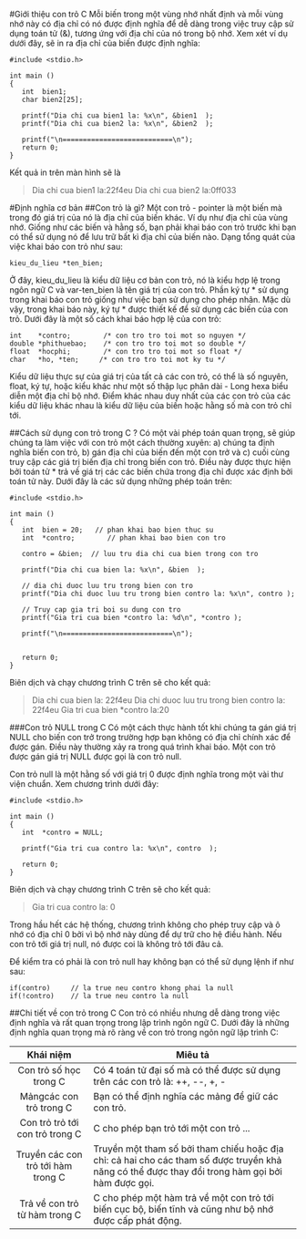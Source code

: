 #Giới thiệu con trỏ C
Mỗi biến trong một vùng nhớ nhất định và mỗi vùng nhớ này có địa chỉ có nó được định nghĩa để dễ dàng trong việc truy cập sử dụng toán tử (&), tương ứng với địa chỉ của nó trong bộ nhớ. Xem xét ví dụ dưới đây, sẽ in ra địa chỉ của biến được định nghĩa:
```
#include <stdio.h>

int main ()
{
   int  bien1;
   char bien2[25];

   printf("Dia chi cua bien1 la: %x\n", &bien1  );
   printf("Dia chi cua bien2 la: %x\n", &bien2  );
   
   printf("\n===========================\n");
   return 0;
}
```
Kết quả in trên màn hình sẽ là 
>Dia chi cua bien1 la:22f4eu
>Dia chi cua bien2 la:0ff033

#Định nghĩa cơ bản
##Con trỏ là gì?
Một con trỏ - pointer là một biến mà trong đó giá trị của nó là địa chỉ của biến khác. Ví dụ như địa chỉ của vùng nhớ. Giống như các biến và hằng số, bạn phải khai báo con trỏ trước khi bạn có thể sử dụng nó để lưu trữ bất kì địa chỉ của biến nào. Dạng tổng quát của việc khai báo con trỏ như sau:
```
kieu_du_lieu *ten_bien;
```
Ở đây, kieu_du_lieu là kiểu dữ liệu cơ bản con trỏ, nó là kiểu hợp lệ trong ngôn ngữ C và var-ten_bien là tên giá trị của con trỏ. Phần ký tự * sử dụng trong khai báo con trỏ giống như việc bạn sử dụng cho phép nhân. Mặc dù vậy, trong khai báo này, ký tự * được thiết kế để sử dụng các biến của con trỏ. Dưới đây là một số cách khai báo hợp lệ của con trỏ:
```
int    *contro;        /* con tro tro toi mot so nguyen */
double *phithuebao;    /* con tro tro toi mot so double */
float  *hocphi;        /* con tro tro toi mot so float */
char   *ho, *ten;     /* con tro tro toi mot ky tu */
```

Kiểu dữ liệu thực sự của giá trị của tất cả các con trỏ, có thể là số nguyên, float, ký tự, hoặc kiểu khác như một số thập lục phân dài - Long hexa biểu diễn một địa chỉ bộ nhớ. Điểm khác nhau duy nhất của các con trỏ của các kiểu dữ liệu khác nhau là kiểu dữ liệu của biến hoặc hằng số mà con trỏ chỉ tới.


##Cách sử dụng con trỏ trong C ?
Có một vài phép toán quan trọng, sẽ giúp chúng ta làm việc với con trỏ một cách thường xuyên: a) chúng ta định nghĩa biến con trỏ, b) gán địa chỉ của biến đến một con trở và c) cuối cùng truy cập các giá trị biến địa chỉ trong biến con trỏ. Điều này được thực hiện bởi toán tử * trả về giá trị các các biến chứa trong địa chỉ được xác định bởi toán tử này. Dưới đây là các sử dụng những phép toán trên:
```
#include <stdio.h>

int main ()
{
   int  bien = 20;   // phan khai bao bien thuc su 
   int  *contro;        // phan khai bao bien con tro 

   contro = &bien;  // luu tru dia chi cua bien trong con tro 

   printf("Dia chi cua bien la: %x\n", &bien  );

   // dia chi duoc luu tru trong bien con tro 
   printf("Dia chi duoc luu tru trong bien contro la: %x\n", contro );

   // Truy cap gia tri boi su dung con tro 
   printf("Gia tri cua bien *contro la: %d\n", *contro );
   
   printf("\n===========================\n");


   return 0;
}
```

Biên dịch và chạy chương trình C trên sẽ cho kết quả:

>Dia chi cua bien la: 22f4eu
>Dia chi duoc luu tru trong bien contro la: 22f4eu
>Gia tri cua bien *contro la:20

###Con trỏ NULL trong C
Có một cách thực hành tốt khi chúng ta gán giá trị NULL cho biến con trở trong trường hợp bạn không có địa chỉ chính xác để được gán. Điều này thường xảy ra trong quá trình khai báo. Một con trỏ được gán giá trị NULL được gọi là con trỏ null.

Con trỏ null là một hằng số với giá trị 0 được định nghĩa trong một vài thư viện chuẩn. Xem chương trình dưới đây:
```
#include <stdio.h>

int main ()
{
   int  *contro = NULL;

   printf("Gia tri cua contro la: %x\n", contro  );
 
   return 0;
}
```
Biên dịch và chạy chương trình C trên sẽ cho kết quả:
>Gia tri cua contro la: 0 

Trong hầu hết các hệ thống, chương trình không cho phép truy cập và ô nhớ có địa chỉ 0 bởi vì bộ nhớ này dùng để dự trữ cho hệ điều hành. Nếu con trỏ tới giá trị null, nó được coi là không trỏ tới đâu cả.

Để kiểm tra có phải là con trỏ null hay không bạn có thể sử dụng lệnh if như sau:
```
if(contro)     // la true neu contro khong phai la null 
if(!contro)    // la true neu contro la null 
```
##Chi tiết về con trỏ trong C
Con trỏ có nhiều nhưng dễ dàng trong việc định nghĩa và rất quan trọng trong lập trình ngôn ngữ C. Dưới đây là những định nghĩa quan trọng mà rõ ràng về con trỏ trong ngôn ngữ lập trình C:

|              Khái niệm             	| Miêu tả                                                                                                                                          	|
|:----------------------------------:	|--------------------------------------------------------------------------------------------------------------------------------------------------	|
| Con trỏ số học trong C             	| Có 4 toán tử đại số mà có thể được sử dụng trên các con trỏ là: ++, --, +, -                                                                     	|
| Mảngcác con trỏ trong C            	| Bạn có thể định nghĩa các mảng để giữ các con trỏ.                                                                                               	|
| Con trỏ trỏ tới con trỏ trong C    	| C cho phép bạn trỏ tới một con trỏ ...                                                                                                           	|
| Truyền các con trỏ tới hàm trong C 	| Truyền một tham số bởi tham chiếu hoặc địa chỉ: cả hai cho các tham số được truyền khả năng có thể được thay đổi trong hàm gọi bởi hàm được gọi. 	|
| Trả về con trỏ từ hàm trong C      	| C cho phép một hàm trả về một con trỏ tới biến cục bộ, biến tĩnh và cũng như bộ nhớ được cấp phát động.                                          	|
